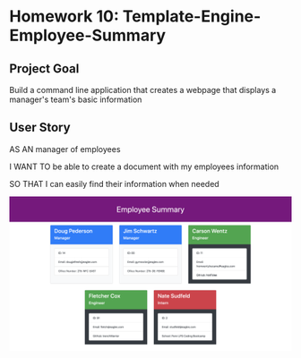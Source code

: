 # Homework 10: Template-Engine-Employee-Summary

## Project Goal

Build a command line application that creates a webpage that displays a manager's team's basic information

## User Story

AS AN manager of employees

I WANT TO be able to create a document with my employees information

SO THAT I can easily find their information when needed

![alt text](Assets/employee_summary.png)